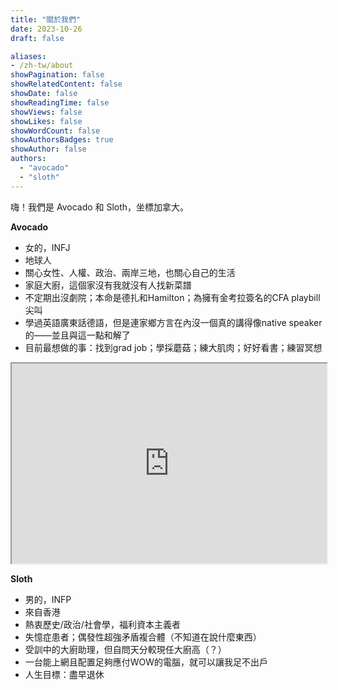 ```yaml
---
title: "關於我們"
date: 2023-10-26
draft: false

aliases:
- /zh-tw/about
showPagination: false
showRelatedContent: false
showDate: false
showReadingTime: false
showViews: false
showLikes: false
showWordCount: false
showAuthorsBadges: true
showAuthor: false
authors:
  - "avocado"
  - "sloth"
---
```


嗨！我們是 Avocado 和 Sloth，坐標加拿大。

**Avocado**
- 女的，INFJ
- 地球人
- 關心女性、人權、政治、兩岸三地，也關心自己的生活
- 家庭大廚，這個家沒有我就沒有人找新菜譜
- 不定期出沒劇院；本命是德扎和Hamilton；為擁有金考拉簽名的CFA playbill尖叫
- 學過英語廣東話德語，但是連家鄉方言在內沒一個真的講得像native speaker的——並且與這一點和解了
- 目前最想做的事：找到grad job；學採蘑菇；練大肌肉；好好看書；練習冥想

<iframe src="https://www.google.com/maps/d/u/0/embed?mid=1F-0INY2Xf_2fEAfuF3o0C1v-XE7FKXk&ehbc=2E312F&noprof=1" width="100%" height="320"></iframe>

**Sloth** 
<br>
- 男的，INFP
- 來自香港
- 熱衷歷史/政治/社會學，福利資本主義者
- 失憶症患者；偶發性超強矛盾複合體（不知道在說什麼東西）
- 受訓中的大廚助理，但自問天分較現任大廚高（？）
- 一台能上網且配置足夠應付WOW的電腦，就可以讓我足不出戶
- 人生目標：盡早退休

